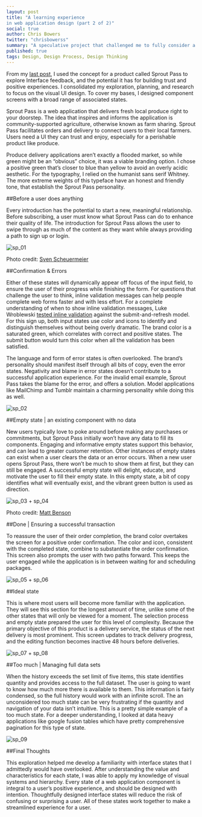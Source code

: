 ```yaml
---
layout: post
title: "A learning experience 
in web application design (part 2 of 2)"
social: true
author: Chris Bowers
twitter: "chrisbowerss"
summary: "A speculative project that challenged me to fully consider a range of interface states."
published: true
tags: Design, Design Process, Design Thinking
---
```


From my [last post](https://dockyard.com/blog/2016/03/11/a-learning-experience-in-web-application-design-part-1), I used the concept for a product called Sprout Pass to explore Interface feedback, and the potential it has for building trust and positive experiences. I consolidated my exploration, planning, and research to focus on the visual UI design. To cover my bases, I designed component screens with a broad range of associated states. 

Sprout Pass is a web application that delivers fresh local produce right to your doorstep. The idea that inspires and informs the application is community-supported agriculture, otherwise known as farm sharing. Sprout Pass facilitates orders and delivery to connect users to their local farmers. Users need a UI they can trust and enjoy, especially for a perishable product like produce. 

Produce delivery applications aren’t exactly a flooded market, so while green might be an “obvious” choice, it was a viable branding option. I chose a positive green that’s closer to blue than yellow to avoid an overly acidic aesthetic. For the typography, I relied on the humanist sans serif Whitney. The more extreme weights of this typeface have an honest and friendly tone, that establish the Sprout Pass personality. 

##Before a user does anything

Every introduction has the potential to start a new, meaningful relationship. Before subscribing, a user must know what Sprout Pass can do to enhance their quality of life. The introduction for Sprout Pass allows the user to swipe through as much of the content as they want while always providing a path to sign up or login. 

![sp_01](http://i.imgur.com/H5zERww.png)

Photo credit: [Sven Scheuermeier](https://unsplash.com/photos/4R1YpmGO52I)

##Confirmation & Errors

Either of these states will dynamically appear off focus of the input field, to ensure the user of their progress while finishing the form. For questions that challenge the user to think, inline validation messages can help people complete web forms faster and with less effort. For a complete understanding of when to show inline validation messages, Luke Wroblewski [tested inline validation](http://alistapart.com/article/inline-validation-in-web-forms) against the submit-and-refresh model. For this sign up, both input states use color and icons to identify and distinguish themselves without being overly dramatic. The brand color is a saturated green, which correlates with correct and positive states. The submit button would turn this color when all the validation has been satisfied. 

The language and form of error states is often overlooked. The brand’s personality should manifest itself through all bits of copy, even the error states. Negativity and blame in error states doesn’t contribute to a successful application experience. For the invalid email example, Sprout Pass takes the blame for the error, and offers a solution. Model applications like MailChimp and Tumblr maintain a charming personality while doing this as well. 

![sp_02](http://i.imgur.com/MoO83M5.png)

##Empty state | an existing component with no data

New users typically love to poke around before making any purchases or commitments, but Sprout Pass initially won’t have any data to fill its components. Engaging and informative empty states support this behavior, and can lead to greater customer retention. Other instances of empty states can exist when a user clears the data or an error occurs. When a new user opens Sprout Pass, there won’t be much to show them at first, but they can still be engaged.  A successful empty state will delight, educate, and motivate the user to fill their empty state. In this empty state, a bit of copy identifies what will eventually exist, and the vibrant green button is used as direction.

![sp_03 + sp_04](http://i.imgur.com/WK4hSe0.png)

Photo credit: [Matt Benson](https://unsplash.com/photos/rHbob_bEsSs)

##Done | Ensuring a successful transaction

To reassure the user of their order completion, the brand color overtakes the screen for a positive order confirmation. The color and icon, consistent with the completed state, combine to substantiate the order confirmation. This screen also prompts the user with two paths forward. This keeps the user engaged while the application is in between waiting for and scheduling packages.

![sp_05 + sp_06](http://i.imgur.com/axfCccS.png)

##Ideal state

This is where most users will become more familiar with the application. They will see this section for the longest amount of time, unlike some of the other states that will only be viewed for a moment. The selection process and empty state prepared the user for this level of complexity. Because the primary objective of this product is a delivery service, the status of the next delivery is most prominent. This screen updates to track delivery progress, and the editing function becomes inactive 48 hours before deliveries. 

![sp_07 + sp_08](http://i.imgur.com/PN7fg9R.png)

##Too much | Managing full data sets

When the history exceeds the set limit of five items, this state identifies quantity and provides access to the full dataset. The user is going to want to know how much more there is available to them. This information is fairly condensed, so the full history would work with an infinite scroll. The an unconsidered too much state can be very frustrating if the quantity and navigation of your data isn’t intuitive. This is a pretty simple example of a too much state. For a deeper understanding, I looked at data heavy applications like google fusion tables which have pretty comprehensive pagination for this type of state.

![sp_09](http://i.imgur.com/paCSrKW.png)

##Final Thoughts

This exploration helped me develop a familiarity with interface states that I admittedly would have overlooked. After understanding the value and characteristics for each state, I was able to apply my knowledge of visual systems and hierarchy. Every state of a web application component is integral to a user’s positive experience, and should be designed with intention. Thoughtfully designed interface states will reduce the risk of confusing or surprising a user. All of these states work together to make a streamlined experience for a user. 
